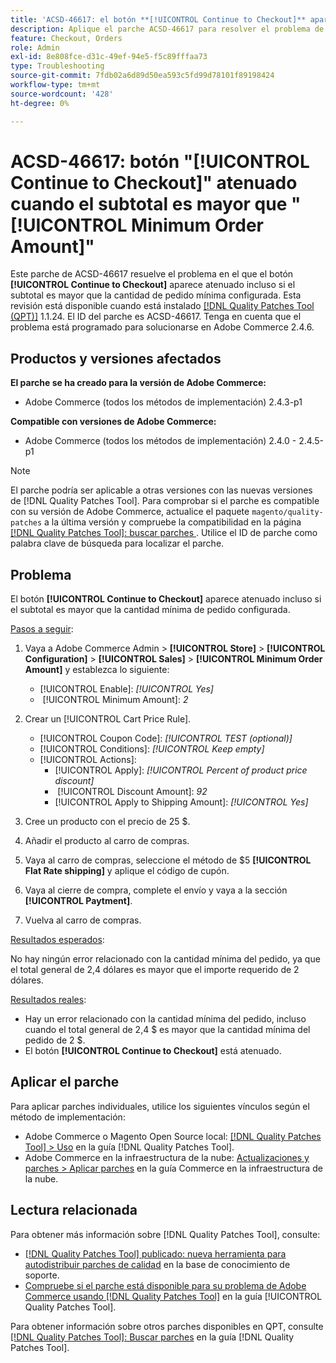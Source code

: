 ```yaml
---
title: 'ACSD-46617: el botón **[!UICONTROL Continue to Checkout]** aparece atenuado cuando el subtotal es mayor que la cantidad mínima de pedido configurada'
description: Aplique el parche ACSD-46617 para resolver el problema de Adobe Commerce donde el botón **[!UICONTROL Continue to Checkout]** aparece atenuado aunque el subtotal sea mayor que la cantidad mínima de pedido configurada.
feature: Checkout, Orders
role: Admin
exl-id: 8e808fce-d31c-49ef-94e5-f5c89fffaa73
type: Troubleshooting
source-git-commit: 7fdb02a6d89d50ea593c5fd99d78101f89198424
workflow-type: tm+mt
source-wordcount: '428'
ht-degree: 0%

---
```


# ACSD-46617: botón &quot;[!UICONTROL Continue to Checkout]&quot; atenuado cuando el subtotal es mayor que &quot;[!UICONTROL Minimum Order Amount]&quot;

Este parche de ACSD-46617 resuelve el problema en el que el botón **[!UICONTROL Continue to Checkout]** aparece atenuado incluso si el subtotal es mayor que la cantidad de pedido mínima configurada. Esta revisión está disponible cuando está instalado [[!DNL Quality Patches Tool (QPT)]](https://experienceleague.adobe.com/es/docs/commerce-operations/tools/quality-patches-tool/quality-patches-tool-to-self-serve-quality-patches) 1.1.24. El ID del parche es ACSD-46617. Tenga en cuenta que el problema está programado para solucionarse en Adobe Commerce 2.4.6.

## Productos y versiones afectados

**El parche se ha creado para la versión de Adobe Commerce:**

* Adobe Commerce (todos los métodos de implementación) 2.4.3-p1

**Compatible con versiones de Adobe Commerce:**

* Adobe Commerce (todos los métodos de implementación) 2.4.0 - 2.4.5-p1

>[!NOTE]
>
>El parche podría ser aplicable a otras versiones con las nuevas versiones de [!DNL Quality Patches Tool]. Para comprobar si el parche es compatible con su versión de Adobe Commerce, actualice el paquete `magento/quality-patches` a la última versión y compruebe la compatibilidad en la página [[!DNL Quality Patches Tool]: buscar parches ](https://experienceleague.adobe.com/tools/commerce-quality-patches/index.html?lang=es). Utilice el ID de parche como palabra clave de búsqueda para localizar el parche.

## Problema

El botón **[!UICONTROL Continue to Checkout]** aparece atenuado incluso si el subtotal es mayor que la cantidad mínima de pedido configurada.

<u>Pasos a seguir</u>:

1. Vaya a Adobe Commerce Admin > **[!UICONTROL Store]** > **[!UICONTROL Configuration]** > **[!UICONTROL Sales]** > **[!UICONTROL Minimum Order Amount]** y establezca lo siguiente:
   * [!UICONTROL Enable]: *[!UICONTROL Yes]*
   * &#x200B;
     [!UICONTROL Minimum Amount]: *2*

1. Crear un [!UICONTROL Cart Price Rule].
   * [!UICONTROL Coupon Code]: *[!UICONTROL TEST (optional)]*
   * [!UICONTROL Conditions]: *[!UICONTROL Keep empty]*
   * [!UICONTROL Actions]:
      * [!UICONTROL Apply]: *[!UICONTROL Percent of product price discount]*
      * &#x200B;
        [!UICONTROL Discount Amount]: *92*
      * [!UICONTROL Apply to Shipping Amount]: *[!UICONTROL Yes]*
1. Cree un producto con el precio de 25 $.
1. Añadir el producto al carro de compras.
1. Vaya al carro de compras, seleccione el método de $5 **[!UICONTROL Flat Rate shipping]** y aplique el código de cupón.
1. Vaya al cierre de compra, complete el envío y vaya a la sección **[!UICONTROL Paytment]**.
1. Vuelva al carro de compras.

<u>Resultados esperados</u>:

No hay ningún error relacionado con la cantidad mínima del pedido, ya que el total general de 2,4 dólares es mayor que el importe requerido de 2 dólares.

<u>Resultados reales</u>:

* Hay un error relacionado con la cantidad mínima del pedido, incluso cuando el total general de 2,4 $ es mayor que la cantidad mínima del pedido de 2 $.
* El botón **[!UICONTROL Continue to Checkout]** está atenuado.

## Aplicar el parche

Para aplicar parches individuales, utilice los siguientes vínculos según el método de implementación:

* Adobe Commerce o Magento Open Source local: [[!DNL Quality Patches Tool] > Uso](/help/tools/quality-patches-tool/usage.md) en la guía [!DNL Quality Patches Tool].
* Adobe Commerce en la infraestructura de la nube: [Actualizaciones y parches > Aplicar parches](https://experienceleague.adobe.com/docs/commerce-cloud-service/user-guide/develop/upgrade/apply-patches.html?lang=es) en la guía Commerce en la infraestructura de la nube.

## Lectura relacionada

Para obtener más información sobre [!DNL Quality Patches Tool], consulte:

* [[!DNL Quality Patches Tool] publicado: nueva herramienta para autodistribuir parches de calidad](https://experienceleague.adobe.com/es/docs/commerce-operations/tools/quality-patches-tool/quality-patches-tool-to-self-serve-quality-patches) en la base de conocimiento de soporte.
* [Compruebe si el parche está disponible para su problema de Adobe Commerce usando [!DNL Quality Patches Tool]](/help/tools/quality-patches-tool/patches-available-in-qpt/check-patch-for-magento-issue-with-magento-quality-patches.md) en la guía [!UICONTROL Quality Patches Tool].


Para obtener información sobre otros parches disponibles en QPT, consulte [[!DNL Quality Patches Tool]: Buscar parches](https://experienceleague.adobe.com/tools/commerce-quality-patches/index.html?lang=es) en la guía [!DNL Quality Patches Tool].
